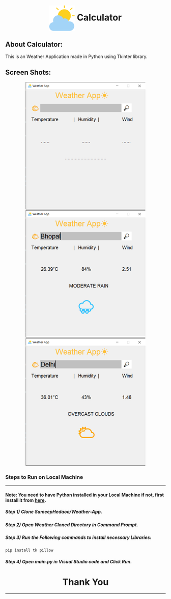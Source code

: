 <div align="center">
  <h1 align="center"><img align="center" src="./images/cloudy.png" alt="Error 404" height="80"> Calculator</h1>
</div>

## About Calculator:
This is an Weather Application made in Python using Tkinter library.

## Screen Shots:
<div align="center">
  <img src="./images/S1.jpg" height="400"  alt="S1">
</div>
<div align="center">
  <img src="./images/S2.jpg" height="400"  alt="S2">
</div>
<div align="center">
  <img src="./images/S3.jpg" height="400"  alt="S3">
</div>

### Steps to Run on Local Machine

***

#### Note: You need to have Python installed in your Local Machine if not, first install it from <a href="https://www.python.org/downloads/windows/">here</a>.
##### Step 1) Clone SameepHedaoo/Weather-App.
##### Step 2) Open Weather Cloned Directory in Command Prompt.
##### Step 3) Run the Following commands to install necessary Libraries:
```
pip install tk pillow
```
##### Step 4) Open main.py in Visual Studio code and Click Run.


<h1 align="center">Thank You</h1>

***